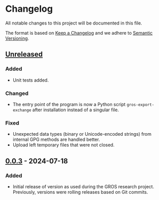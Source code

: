 # Changelog

All notable changes to this project will be documented in this file.

The format is based on [Keep a Changelog](https://keepachangelog.com/en/1.1.0/) 
and we adhere to [Semantic Versioning](https://semver.org/spec/v2.0.0.html).

## [Unreleased]

### Added

- Unit tests added.

### Changed

- The entry point of the program is now a Python script `gros-export-exchange` 
  after installation instead of a singular file.

### Fixed

- Unexpected data types (binary or Unicode-encoded strings) from internal GPG 
  methods are handled better.
- Upload left temporary files that were not closed.

## [0.0.3] - 2024-07-18

### Added

- Initial release of version as used during the GROS research project. 
  Previously, versions were rolling releases based on Git commits.

[Unreleased]: 
https://github.com/grip-on-software/export-exchange/compare/v0.0.3...HEAD
[0.0.3]: 
https://github.com/grip-on-software/export-exchange/releases/tag/v0.0.3
